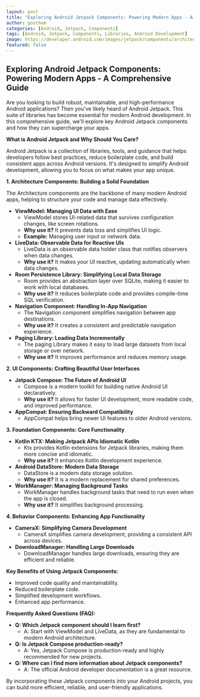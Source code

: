 ```yaml
---
layout: post
title: "Exploring Android Jetpack Components: Powering Modern Apps - A Comprehensive Guide"
author: goutham
categories: [Android, Jetpack, Components]
tags: [Android, Jetpack, Components, Libraries, Android Development]
image: https://developer.android.com/images/jetpack/components/architecture-components.svg
featured: false
---
```


## Exploring Android Jetpack Components: Powering Modern Apps - A Comprehensive Guide

Are you looking to build robust, maintainable, and high-performance Android applications? Then you've likely heard of Android Jetpack. This suite of libraries has become essential for modern Android development. In this comprehensive guide, we'll explore key Android Jetpack components and how they can supercharge your apps.

**What is Android Jetpack and Why Should You Care?**

Android Jetpack is a collection of libraries, tools, and guidance that helps developers follow best practices, reduce boilerplate code, and build consistent apps across Android versions. It's designed to simplify Android development, allowing you to focus on what makes your app unique.

**1. Architecture Components: Building a Solid Foundation**

The Architecture components are the backbone of many modern Android apps, helping to structure your code and manage data effectively.

* **ViewModel: Managing UI Data with Ease**
    * ViewModel stores UI-related data that survives configuration changes, like screen rotations.
    * **Why use it?** It prevents data loss and simplifies UI logic.
    * **Example:** Managing user input or network data.
* **LiveData: Observable Data for Reactive UIs**
    * LiveData is an observable data holder class that notifies observers when data changes.
    * **Why use it?** It makes your UI reactive, updating automatically when data changes.
* **Room Persistence Library: Simplifying Local Data Storage**
    * Room provides an abstraction layer over SQLite, making it easier to work with local databases.
    * **Why use it?** It reduces boilerplate code and provides compile-time SQL verification.
* **Navigation Component: Handling In-App Navigation**
    * The Navigation component simplifies navigation between app destinations.
    * **Why use it?** It creates a consistent and predictable navigation experience.
* **Paging Library: Loading Data Incrementally**
    * The paging Library makes it easy to load large datasets from local storage or over network.
    * **Why use it?** It improves performance and reduces memory usage.

**2. UI Components: Crafting Beautiful User Interfaces**

* **Jetpack Compose: The Future of Android UI**
    * Compose is a modern toolkit for building native Android UI declaratively.
    * **Why use it?** It allows for faster UI development, more readable code, and improved performance.
* **AppCompat: Ensuring Backward Compatibility**
    * AppCompat helps bring newer UI features to older Android versions.

**3. Foundation Components: Core Functionality**

* **Kotlin KTX: Making Jetpack APIs Idiomatic Kotlin**
    * Ktx provides Kotlin extensions for Jetpack libraries, making them more concise and idiomatic.
    * **Why use it?** It enhances Kotlin development experience.
* **Android DataStore: Modern Data Storage**
    * DataStore is a modern data storage solution.
    * **Why use it?** It is a modern replacement for shared preferences.
* **WorkManager: Managing Background Tasks**
    * WorkManager handles background tasks that need to run even when the app is closed.
    * **Why use it?** It simplifies background processing.

**4. Behavior Components: Enhancing App Functionality**

* **CameraX: Simplifying Camera Development**
    * CameraX simplifies camera development, providing a consistent API across devices.
* **DownloadManager: Handling Large Downloads**
    * DownloadManager handles large downloads, ensuring they are efficient and reliable.

**Key Benefits of Using Jetpack Components:**

* Improved code quality and maintainability.
* Reduced boilerplate code.
* Simplified development workflows.
* Enhanced app performance.

**Frequently Asked Questions (FAQ):**

* **Q: Which Jetpack component should I learn first?**
    * A: Start with ViewModel and LiveData, as they are fundamental to modern Android architecture.
* **Q: Is Jetpack Compose production-ready?**
    * A: Yes, Jetpack Compose is production-ready and highly recommended for new projects.
* **Q: Where can I find more information about Jetpack components?**
    * A: The official Android developer documentation is a great resource.

By incorporating these Jetpack components into your Android projects, you can build more efficient, reliable, and user-friendly applications.
